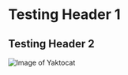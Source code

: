 # Testing Header 1

## Testing Header 2

![Image of Yaktocat](https://octodex.github.com/images/yaktocat.png)
